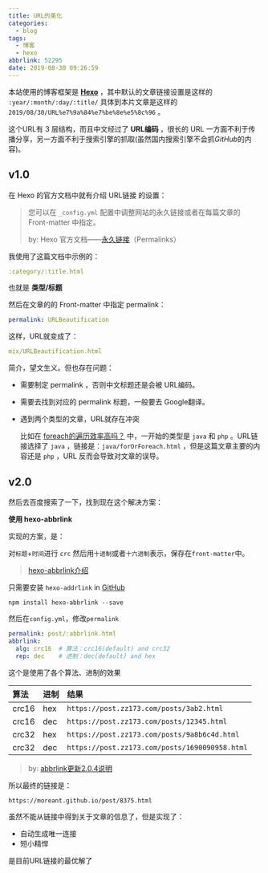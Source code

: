 ```yaml
---
title: URL的美化
categories:
  - blog
tags:
  - 博客
  - hexo
abbrlink: 52295
date: 2019-08-30 09:26:59
---
```




本站使用的博客框架是 [**Hexo**](https://hexo.io/zh-cn/) ，其中默认的文章链接设置是这样的 `:year/:month/:day/:title/` 具体到本片文章是这样的 `2019/08/30/URL%e7%9a%84%e7%be%8e%e5%8c%96` 。

这个URL有 3 层结构，而且中文经过了 **URL编码** ，很长的 URL 一方面不利于传播分享，另一方面不利于搜索引擎的抓取(虽然国内搜索引擎不会抓*GitHub*的内容)。

<!-- more -->

## v1.0

在 Hexo 的官方文档中就有介绍 URL链接 的设置：

> 您可以在 `_config.yml` 配置中调整网站的永久链接或者在每篇文章的 Front-matter 中指定。
>
> by: Hexo 官方文档——[永久链接](https://hexo.io/zh-cn/docs/permalinks)（Permalinks）

我使用了这篇文档中示例的：

```yaml
:category/:title.html
```

也就是 **类型/标题**

然后在文章的的 Front-matter 中指定 permalink：

```yaml
permalink: URLBeautification
```

这样，URL就变成了：

```yaml
mix/URLBeautification.html
```

简介，望文生义。但也存在问题：

- 需要制定 permalink ，否则中文标题还是会被 URL编码。

- 需要去找到对应的 permalink 标题，一般要去 Google翻译。

- 遇到两个类型的文章，URL就存在冲突

  比如在 [foreach的遍历效率高吗？](https://moreant.github.io/post/18324.html) 中，一开始的类型是 `java` 和 `php` 。URL链接选择了 `java` ，链接是：`java/forOrForeach.html` ，但是这篇文章主要的内容还是 `php` ，URL 反而会导致对文章的误导。

## v2.0

然后去百度搜索了一下，找到现在这个解决方案：

**使用 hexo-abbrlink**

实现的方案，是：

对`标题`+`时间`进行 `crc` 然后用`十进制`或者`十六进制`表示，保存在`front-matter`中。

> [hexo-abbrlink介绍](https://post.zz173.com/detail/hexo-abbrlink.html)

只需要安装 `hexo-addrlink`   in [GitHub](https://github.com/rozbo/hexo-abbrlink)

```
npm install hexo-abbrlink --save
```

然后在`config.yml`，修改`permalink`

```yaml
permalink: post/:abbrlink.html
abbrlink:
  alg: crc16  # 算法：crc16(default) and crc32
  rep: dec    # 进制：dec(default) and hex
```

这个是使用了各个算法、进制的效果

| 算法  | 进制 | 结果                                           |
| :---- | :--- | :--------------------------------------------- |
| crc16 | hex  | `https://post.zz173.com/posts/3ab2.html`       |
| crc16 | dec  | `https://post.zz173.com/posts/12345.html`      |
| crc32 | hex  | `https://post.zz173.com/posts/9a8b6c4d.html`   |
| crc32 | dec  | `https://post.zz173.com/posts/1690090958.html` |

> by: [abbrlink更新2.0.4说明](https://post.zz173.com/detail/hexo-abbrlink-2.0.4.html)

所以最终的链接是：

```
https://moreant.github.io/post/8375.html
```

虽然不能从链接中得到关于文章的信息了，但是实现了：

- 自动生成唯一连接
- 短小精悍

是目前URL链接的最优解了



